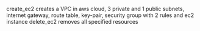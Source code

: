 create_ec2 creates a VPC in aws cloud, 3 private and 1 public subnets, internet gateway, route table, key-pair, security group with 2 rules and ec2 instance 
delete_ec2 removes all specified resources

